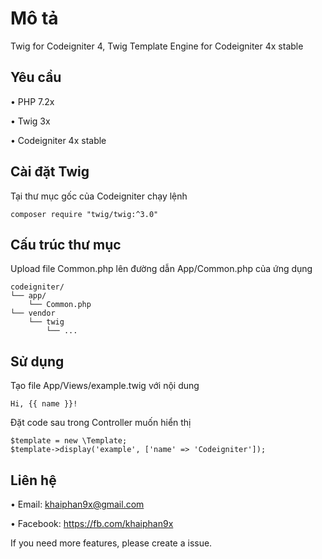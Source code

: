 # Mô tả
Twig for Codeigniter 4, Twig Template Engine for Codeigniter 4x stable

## Yêu cầu
• PHP 7.2x

• Twig 3x

• Codeigniter 4x stable

## Cài đặt Twig
Tại thư mục gốc của Codeigniter chạy lệnh

```
composer require "twig/twig:^3.0"
```

## Cấu trúc thư mục
Upload file Common.php lên đường dẫn App/Common.php của ứng dụng
```
codeigniter/
└── app/
    └── Common.php
└── vendor
    └── twig
        └── ...
```

## Sử dụng
Tạo file App/Views/example.twig với nội dung
```
Hi, {{ name }}!
```

Đặt code sau trong Controller muốn hiển thị
```
$template = new \Template;
$template->display('example', ['name' => 'Codeigniter']);
```
## Liên hệ
• Email: khaiphan9x@gmail.com

• Facebook: https://fb.com/khaiphan9x

If you need more features, please create a issue.

